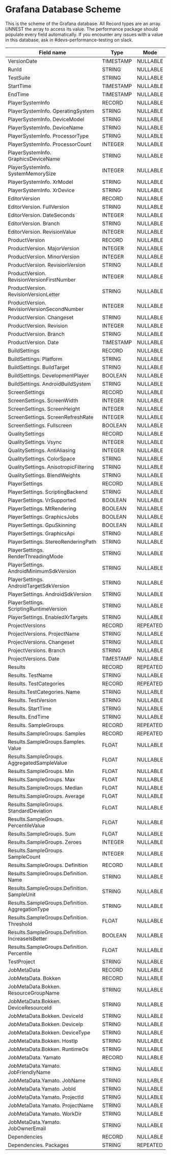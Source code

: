 # Grafana Database Scheme

This is the scheme of the Grafana database. All Record types are an array. UNNEST the array to access its value. The performance package should populate every field automatically. If you encounter any issues with a value in this database, ask in #devs-performance-testing on slack.

| Field name                                        | Type      | Mode     |
| ------------------------------------------------- | --------- | -------- |
| VersionDate                                       | TIMESTAMP | NULLABLE |
| RunId                                             | STRING    | NULLABLE |
| TestSuite                                         | STRING    | NULLABLE |
| StartTime                                         | TIMESTAMP | NULLABLE |
| EndTime                                           | TIMESTAMP | NULLABLE |
| PlayerSystemInfo                                  | RECORD    | NULLABLE |
| PlayerSystemInfo. OperatingSystem                 | STRING    | NULLABLE |
| PlayerSystemInfo. DeviceModel                     | STRING    | NULLABLE |
| PlayerSystemInfo. DeviceName                      | STRING    | NULLABLE |
| PlayerSystemInfo. ProcessorType                   | STRING    | NULLABLE |
| PlayerSystemInfo. ProcessorCount                  | INTEGER   | NULLABLE |
| PlayerSystemInfo. GraphicsDeviceName              | STRING    | NULLABLE |
| PlayerSystemInfo. SystemMemorySize                | INTEGER   | NULLABLE |
| PlayerSystemInfo. XrModel                         | STRING    | NULLABLE |
| PlayerSystemInfo. XrDevice                        | STRING    | NULLABLE |
| EditorVersion                                     | RECORD    | NULLABLE |
| EditorVersion. FullVersion                        | STRING    | NULLABLE |
| EditorVersion. DateSeconds                        | INTEGER   | NULLABLE |
| EditorVersion. Branch                             | STRING    | NULLABLE |
| EditorVersion. RevisionValue                      | INTEGER   | NULLABLE |
| ProductVersion                                    | RECORD    | NULLABLE |
| ProductVersion. MajorVersion                      | INTEGER   | NULLABLE |
| ProductVersion. MinorVersion                      | INTEGER   | NULLABLE |
| ProductVersion. RevisionVersion                   | STRING    | NULLABLE |
| ProductVersion. RevisionVersionFirstNumber        | INTEGER   | NULLABLE |
| ProductVersion. RevisionVersionLetter             | STRING    | NULLABLE |
| ProductVersion. RevisionVersionSecondNumber       | INTEGER   | NULLABLE |
| ProductVersion. Changeset                         | STRING    | NULLABLE |
| ProductVersion. Revision                          | INTEGER   | NULLABLE |
| ProductVersion. Branch                            | STRING    | NULLABLE |
| ProductVersion. Date                              | TIMESTAMP | NULLABLE |
| BuildSettings                                     | RECORD    | NULLABLE |
| BuildSettings. Platform                           | STRING    | NULLABLE |
| BuildSettings. BuildTarget                        | STRING    | NULLABLE |
| BuildSettings. DevelopmentPlayer                  | BOOLEAN   | NULLABLE |
| BuildSettings. AndroidBuildSystem                 | STRING    | NULLABLE |
| ScreenSettings                                    | RECORD    | NULLABLE |
| ScreenSettings. ScreenWidth                       | INTEGER   | NULLABLE |
| ScreenSettings. ScreenHeight                      | INTEGER   | NULLABLE |
| ScreenSettings. ScreenRefreshRate                 | INTEGER   | NULLABLE |
| ScreenSettings. Fullscreen                        | BOOLEAN   | NULLABLE |
| QualitySettings                                   | RECORD    | NULLABLE |
| QualitySettings. Vsync                            | INTEGER   | NULLABLE |
| QualitySettings. AntiAliasing                     | INTEGER   | NULLABLE |
| QualitySettings. ColorSpace                       | STRING    | NULLABLE |
| QualitySettings. AnisotropicFiltering             | STRING    | NULLABLE |
| QualitySettings. BlendWeights                     | STRING    | NULLABLE |
| PlayerSettings                                    | RECORD    | NULLABLE |
| PlayerSettings. ScriptingBackend                  | STRING    | NULLABLE |
| PlayerSettings. VrSupported                       | BOOLEAN   | NULLABLE |
| PlayerSettings. MtRendering                       | BOOLEAN   | NULLABLE |
| PlayerSettings. GraphicsJobs                      | BOOLEAN   | NULLABLE |
| PlayerSettings. GpuSkinning                       | BOOLEAN   | NULLABLE |
| PlayerSettings. GraphicsApi                       | STRING    | NULLABLE |
| PlayerSettings. StereoRenderingPath               | STRING    | NULLABLE |
| PlayerSettings. RenderThreadingMode               | STRING    | NULLABLE |
| PlayerSettings. AndroidMinimumSdkVersion          | STRING    | NULLABLE |
| PlayerSettings. AndroidTargetSdkVersion           | STRING    | NULLABLE |
| PlayerSettings. AndroidSdkVersion                 | STRING    | NULLABLE |
| PlayerSettings. ScriptingRuntimeVersion           | STRING    | NULLABLE |
| PlayerSettings. EnabledXrTargets                  | STRING    | NULLABLE |
| ProjectVersions                                   | RECORD    | REPEATED |
| ProjectVersions. ProjectName                      | STRING    | NULLABLE |
| ProjectVersions. Changeset                        | STRING    | NULLABLE |
| ProjectVersions. Branch                           | STRING    | NULLABLE |
| ProjectVersions. Date                             | TIMESTAMP | NULLABLE |
| Results                                           | RECORD    | REPEATED |
| Results. TestName                                 | STRING    | NULLABLE |
| Results. TestCategories                           | RECORD    | REPEATED |
| Results.TestCategories. Name                      | STRING    | NULLABLE |
| Results. TestVersion                              | STRING    | NULLABLE |
| Results. StartTime                                | STRING    | NULLABLE |
| Results. EndTime                                  | STRING    | NULLABLE |
| Results. SampleGroups                             | RECORD    | REPEATED |
| Results.SampleGroups. Samples                     | RECORD    | REPEATED |
| Results.SampleGroups.Samples. Value               | FLOAT     | NULLABLE |
| Results.SampleGroups. AggregatedSampleValue       | FLOAT     | NULLABLE |
| Results.SampleGroups. Min                         | FLOAT     | NULLABLE |
| Results.SampleGroups. Max                         | FLOAT     | NULLABLE |
| Results.SampleGroups. Median                      | FLOAT     | NULLABLE |
| Results.SampleGroups. Average                     | FLOAT     | NULLABLE |
| Results.SampleGroups. StandardDeviation           | FLOAT     | NULLABLE |
| Results.SampleGroups. PercentileValue             | FLOAT     | NULLABLE |
| Results.SampleGroups. Sum                         | FLOAT     | NULLABLE |
| Results.SampleGroups. Zeroes                      | INTEGER   | NULLABLE |
| Results.SampleGroups. SampleCount                 | INTEGER   | NULLABLE |
| Results.SampleGroups. Definition                  | RECORD    | NULLABLE |
| Results.SampleGroups.Definition. Name             | STRING    | NULLABLE |
| Results.SampleGroups.Definition. SampleUnit       | STRING    | NULLABLE |
| Results.SampleGroups.Definition. AggregationType  | STRING    | NULLABLE |
| Results.SampleGroups.Definition. Threshold        | FLOAT     | NULLABLE |
| Results.SampleGroups.Definition. IncreaseIsBetter | BOOLEAN   | NULLABLE |
| Results.SampleGroups.Definition. Percentile       | FLOAT     | NULLABLE |
| TestProject                                       | STRING    | NULLABLE |
| JobMetaData                                       | RECORD    | NULLABLE |
| JobMetaData. Bokken                               | RECORD    | NULLABLE |
| JobMetaData.Bokken. ResourceGroupName             | STRING    | NULLABLE |
| JobMetaData.Bokken. DeviceResourceId              | STRING    | NULLABLE |
| JobMetaData.Bokken. DeviceId                      | STRING    | NULLABLE |
| JobMetaData.Bokken. DeviceIp                      | STRING    | NULLABLE |
| JobMetaData.Bokken. DeviceType                    | STRING    | NULLABLE |
| JobMetaData.Bokken. HostIp                        | STRING    | NULLABLE |
| JobMetaData.Bokken. RuntimeOs                     | STRING    | NULLABLE |
| JobMetaData. Yamato                               | RECORD    | NULLABLE |
| JobMetaData.Yamato. JobFriendlyName               | STRING    | NULLABLE |
| JobMetaData.Yamato. JobName                       | STRING    | NULLABLE |
| JobMetaData.Yamato. JobId                         | STRING    | NULLABLE |
| JobMetaData.Yamato. ProjectId                     | STRING    | NULLABLE |
| JobMetaData.Yamato. ProjectName                   | STRING    | NULLABLE |
| JobMetaData.Yamato. WorkDir                       | STRING    | NULLABLE |
| JobMetaData.Yamato. JobOwnerEmail                 | STRING    | NULLABLE |
| Dependencies                                      | RECORD    | NULLABLE |
| Dependencies. Packages                            | STRING    | REPEATED |
